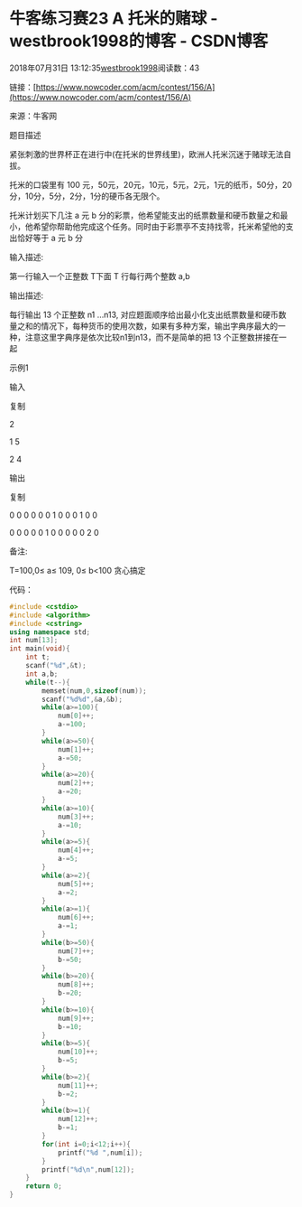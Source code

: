 # 牛客练习赛23 A 托米的赌球 - westbrook1998的博客 - CSDN博客





2018年07月31日 13:12:35[westbrook1998](https://me.csdn.net/westbrook1998)阅读数：43








> 
链接：[https://www.nowcoder.com/acm/contest/156/A](https://www.nowcoder.com/acm/contest/156/A)

  来源：牛客网 

  题目描述  

  紧张刺激的世界杯正在进行中(在托米的世界线里)，欧洲人托米沉迷于赌球无法自拔。 

  托米的口袋里有 100 元，50元，20元，10元，5元，2元，1元的纸币，50分，20分，10分，5分，2分，1分的硬币各无限个。 

  托米计划买下几注 a 元 b 分的彩票，他希望能支出的纸票数量和硬币数量之和最小，他希望你帮助他完成这个任务。同时由于彩票亭不支持找零，托米希望他的支出恰好等于 a 元 b 分 

  输入描述: 

  第一行输入一个正整数 T下面 T 行每行两个整数 a,b 

  输出描述: 

  每行输出 13 个正整数 n1 …n13, 对应题面顺序给出最小化支出纸票数量和硬币数量之和的情况下，每种货币的使用次数，如果有多种方案，输出字典序最大的一种，注意这里字典序是依次比较n1到n13，而不是简单的把 13 个正整数拼接在一起 

  示例1 

  输入 

  复制 

  2 

  1 5 

  2 4 

  输出 

  复制 

  0 0 0 0 0 0 1 0 0 0 1 0 0 

  0 0 0 0 0 1 0 0 0 0 0 2 0 

  备注: 

  T=100,0≤ a≤ 109, 0≤ b<100
贪心搞定 

代码：

```cpp
#include <cstdio>
#include <algorithm>
#include <cstring>
using namespace std;
int num[13];
int main(void){
    int t;
    scanf("%d",&t);
    int a,b;
    while(t--){
        memset(num,0,sizeof(num));
        scanf("%d%d",&a,&b);
        while(a>=100){
            num[0]++;
            a-=100;
        }
        while(a>=50){
            num[1]++;
            a-=50;
        }
        while(a>=20){
            num[2]++;
            a-=20;
        }
        while(a>=10){
            num[3]++;
            a-=10;
        }
        while(a>=5){
            num[4]++;
            a-=5;
        }
        while(a>=2){
            num[5]++;
            a-=2;
        }
        while(a>=1){
            num[6]++;
            a-=1;
        }
        while(b>=50){
            num[7]++;
            b-=50;
        }
        while(b>=20){
            num[8]++;
            b-=20;
        }
        while(b>=10){
            num[9]++;
            b-=10;
        }
        while(b>=5){
            num[10]++;
            b-=5;
        }
        while(b>=2){
            num[11]++;
            b-=2;
        }
        while(b>=1){
            num[12]++;
            b-=1;
        }
        for(int i=0;i<12;i++){
            printf("%d ",num[i]);
        }
        printf("%d\n",num[12]);
    }
    return 0;
}
```





